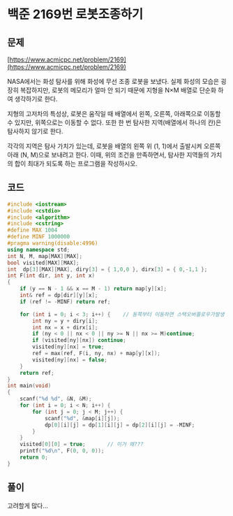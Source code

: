 # 백준 2169번 로봇조종하기

## 문제

[https://www.acmicpc.net/problem/2169](https://www.acmicpc.net/problem/2169)</br>

NASA에서는 화성 탐사를 위해 화성에 무선 조종 로봇을 보냈다. 실제 화성의 모습은 굉장히 복잡하지만, 로봇의 메모리가 얼마 안 되기 때문에 지형을 N×M 배열로 단순화 하여 생각하기로 한다.

지형의 고저차의 특성상, 로봇은 움직일 때 배열에서 왼쪽, 오른쪽, 아래쪽으로 이동할 수 있지만, 위쪽으로는 이동할 수 없다. 또한 한 번 탐사한 지역(배열에서 하나의 칸)은 탐사하지 않기로 한다.

각각의 지역은 탐사 가치가 있는데, 로봇을 배열의 왼쪽 위 (1, 1)에서 출발시켜 오른쪽 아래 (N, M)으로 보내려고 한다. 이때, 위의 조건을 만족하면서, 탐사한 지역들의 가치의 합이 최대가 되도록 하는 프로그램을 작성하시오.

## 코드
```c++
#include <iostream>
#include <cstdio>
#include <algorithm>
#include <cstring>
#define MAX 1004
#define MINF 1000000
#pragma warning(disable:4996)
using namespace std;
int N, M, map[MAX][MAX];
bool visited[MAX][MAX];
int  dp[3][MAX][MAX], diry[3] = { 1,0,0 }, dirx[3] = { 0,-1,1 };
int F(int dir, int y, int x)
{
	if (y == N - 1 && x == M - 1) return map[y][x];
	int& ref = dp[dir][y][x];
	if (ref != -MINF) return ref;

	for (int i = 0; i < 3; i++) {    // 동쪽부터 이동하면 스택오버플로우가발생
		int ny = y + diry[i];
		int nx = x + dirx[i];
		if (ny < 0 || nx < 0 || ny >= N || nx >= M)continue;
		if (visited[ny][nx]) continue;
		visited[ny][nx] = true;
		ref = max(ref, F(i, ny, nx) + map[y][x]);
		visited[ny][nx] = false;
	}
	return ref;
}
int main(void)
{
	scanf("%d %d", &N, &M);
	for (int i = 0; i < N; i++) {
		for (int j = 0; j < M; j++) {
			scanf("%d", &map[i][j]);
			dp[0][i][j] = dp[1][i][j] = dp[2][i][j] = -MINF;
		}
	}
    visited[0][0] = true;		// 이거 왜???
	printf("%d\n", F(0, 0, 0));
	return 0;
}
```

## 풀이

고려할게 많다...
